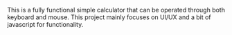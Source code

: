 This is a fully functional simple calculator that can be operated through both keyboard and mouse. This project mainly focuses on UI/UX and a bit of javascript for functionality.

